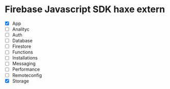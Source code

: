 # Firebase Javascript SDK haxe extern


- [x] App
- [ ] Analityc
- [ ] Auth
- [ ] Database
- [ ] Firestore
- [ ] Functions
- [ ] Installations
- [ ] Messaging
- [ ] Performance
- [ ] Remoteconfig
- [x] Storage